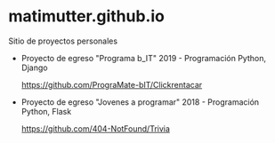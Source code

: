# matimutter.github.io
Sitio de proyectos personales


- Proyecto de egreso "Programa b_IT" 2019 - Programación Python, Django

   https://github.com/PrograMate-bIT/Clickrentacar
    
    
    
- Proyecto de egreso "Jovenes a programar" 2018 - Programación Python, Flask

   https://github.com/404-NotFound/Trivia
